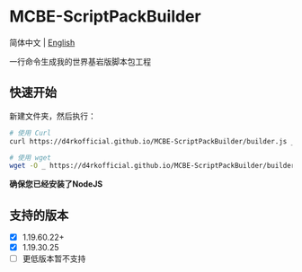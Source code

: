 # MCBE-ScriptPackBuilder

简体中文 | [English](README.md)

一行命令生成我的世界基岩版脚本包工程

## 快速开始

新建文件夹，然后执行：

```sh
# 使用 Curl
curl https://d4rkofficial.github.io/MCBE-ScriptPackBuilder/builder.js _ && node _ && rm _
```

```sh
# 使用 wget
wget -O _ https://d4rkofficial.github.io/MCBE-ScriptPackBuilder/builder.js && node _ && rm _
```

**确保您已经安装了NodeJS**


## 支持的版本
- [x] 1.19.60.22+
- [x] 1.19.30.25
- [ ] 更低版本暂不支持